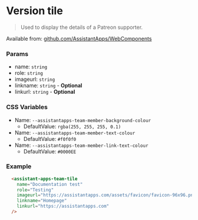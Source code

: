 # Version tile

> Used to display the details of a Patreon supporter.

Available from: [github.com/AssistantApps/WebComponents](https://github.com/AssistantApps/WebComponents)

### Params
 - name: `string`
 - role: `string`
 - imageurl: `string`
 - linkname: `string` - **Optional**
 - linkurl: `string` - **Optional**

### CSS Variables
- Name: `--assistantapps-team-member-background-colour`
  - DefaultValue: `rgba(255, 255, 255, 0.1)`
- Name: `--assistantapps-team-member-text-colour`
  - DefaultValue: `#f0f0f0`
- Name: `--assistantapps-team-member-link-text-colour`
  - DefaultValue: `#0000EE`

### Example

```html
  <assistant-apps-team-tile
    name="Documentation test"
    role="Testing"
    imageurl="https://assistantapps.com/assets/favicon/favicon-96x96.png"
    linkname="Homepage"
    linkurl="https://assistantapps.com"
  />
```
<assistant-apps-team-tile
  name="Documentation test"
  role="Testing"
  imageurl="https://assistantapps.com/assets/favicon/favicon-96x96.png"
  linkname="Homepage"
  linkurl="https://assistantapps.com"
/>
